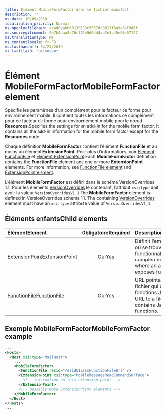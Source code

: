 ```yaml
---
title: Élément MobileFormFactor dans le fichier manifest
description: ''
ms.date: 10/09/2018
localization_priority: Normal
ms.openlocfilehash: aead8ea0b60130109c5537dc0017f3a9e3ef986f
ms.sourcegitcommit: 9e7b4daa8d76c710b9d9dd4ae2e3c45e8fe07127
ms.translationtype: MT
ms.contentlocale: fr-FR
ms.lasthandoff: 04/24/2019
ms.locfileid: "32450568"
---
```

# <a name="mobileformfactor-element"></a><span data-ttu-id="14e10-102">Élément MobileFormFactor</span><span class="sxs-lookup"><span data-stu-id="14e10-102">MobileFormFactor element</span></span>

<span data-ttu-id="14e10-p101">Spécifie les paramètres d’un complément pour le facteur de forme pour environnement mobile. Il contient toutes les informations de complément pour ce facteur de forme pour environnement mobile pour le nœud **Resources**.</span><span class="sxs-lookup"><span data-stu-id="14e10-p101">Specifies the settings for an add-in for the mobile form factor. It contains all the add-in information for the mobile form factor except for the **Resources** node.</span></span>

<span data-ttu-id="14e10-p102">Chaque définition **MobileFormFactor** contient l’élément **FunctionFile** et au moins un élément **ExtensionPoint**. Pour plus d’informations, voir [Élément FunctionFile](functionfile.md) et [Élément ExtensionPoint](extensionpoint.md).</span><span class="sxs-lookup"><span data-stu-id="14e10-p102">Each **MobileFormFactor** definition contains the  **FunctionFile** element and one or more **ExtensionPoint** elements. For more information, see [FunctionFile element](functionfile.md) and [ExtensionPoint element](extensionpoint.md).</span></span>

<span data-ttu-id="14e10-p103">L’élément **MobileFormFactor** est défini dans le schéma VersionOverrides 1.1. Pour les éléments [VersionOverrides](versionoverrides.md) le contenant, l’attribut `xsi:type` doit avoir la valeur `VersionOverridesV1_1`.</span><span class="sxs-lookup"><span data-stu-id="14e10-p103">The **MobileFormFactor** element is defined in VersionOverrides schema 1.1. The containing [VersionOverrides](versionoverrides.md) element must have an `xsi:type` attribute value of `VersionOverridesV1_1`.</span></span>

## <a name="child-elements"></a><span data-ttu-id="14e10-109">Éléments enfants</span><span class="sxs-lookup"><span data-stu-id="14e10-109">Child elements</span></span>

| <span data-ttu-id="14e10-110">Élément</span><span class="sxs-lookup"><span data-stu-id="14e10-110">Element</span></span>                               | <span data-ttu-id="14e10-111">Obligatoire</span><span class="sxs-lookup"><span data-stu-id="14e10-111">Required</span></span> | <span data-ttu-id="14e10-112">Description</span><span class="sxs-lookup"><span data-stu-id="14e10-112">Description</span></span>  |
|:--------------------------------------|:--------:|:-------------|
| [<span data-ttu-id="14e10-113">ExtensionPoint</span><span class="sxs-lookup"><span data-stu-id="14e10-113">ExtensionPoint</span></span>](extensionpoint.md) | <span data-ttu-id="14e10-114">Oui</span><span class="sxs-lookup"><span data-stu-id="14e10-114">Yes</span></span>      | <span data-ttu-id="14e10-115">Définit l’emplacement où se trouvent les fonctionnalités d’un complément</span><span class="sxs-lookup"><span data-stu-id="14e10-115">Defines where an add-in exposes functionality.</span></span> |
| [<span data-ttu-id="14e10-116">FunctionFile</span><span class="sxs-lookup"><span data-stu-id="14e10-116">FunctionFile</span></span>](functionfile.md)     | <span data-ttu-id="14e10-117">Oui</span><span class="sxs-lookup"><span data-stu-id="14e10-117">Yes</span></span>      | <span data-ttu-id="14e10-118">URL pointant vers un fichier qui contient les fonctions JavaScript.</span><span class="sxs-lookup"><span data-stu-id="14e10-118">A URL to a file that contains JavaScript functions.</span></span>|

## <a name="mobileformfactor-example"></a><span data-ttu-id="14e10-119">Exemple MobileFormFactor</span><span class="sxs-lookup"><span data-stu-id="14e10-119">MobileFormFactor example</span></span>

```xml
...
<Hosts>
  <Host xsi:type="MailHost">
    ...
    <MobileFormFactor>
      <FunctionFile resid="residUILessFunctionFileUrl" />
      <ExtensionPoint xsi:type="MobileMessageReadCommandSurface">
        <!-- information on this extension point -->
      </ExtensionPoint> 
      <!-- possibly more ExtensionPoint elements -->
    </MobileFormFactor>
  </Host>
</Hosts>
...
```
